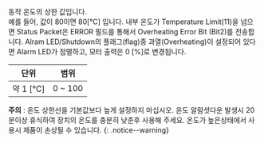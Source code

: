 
동작 온도의 상한 값입니다.  
예를 들어, 값이 80이면 80[&deg;C] 입니다.
내부 온도가 Temperature Limit(11)을 넘으면 Status Packet은 ERROR 필드를 통해서 Overheating Error Bit (Bit2)를 전송합니다. Alram LED/Shutdown의 플래그(flag)중 과열(Overheating)이 설정되어 있다면 Alarm LED가 점멸하고, 모터 출력은 0 [%]로 변경됩니다.

|     단위      |  범위   |
|:-------------:|:-------:|
| 약 1 [&deg;C] | 0 ~ 100 |

**주의** : 온도 상한선을 기본값보다 높게 설정하지 마십시오. 온도 알람셧다운 발생시 20분이상 휴식하여 장치의 온도를 충분히 낮춘후 사용해 주세요. 온도가 높은상태에서 사용시 제품이 손상될 수 있습니다.
{: .notice--warning}
